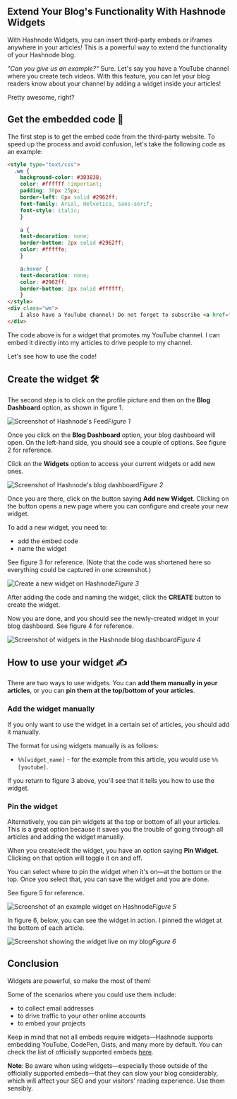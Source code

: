 ## Extend Your Blog's Functionality With Hashnode Widgets

With Hashnode Widgets, you can insert third-party embeds or iframes anywhere in your articles! This is a powerful way to extend the functionality of your Hashnode blog.

*"Can you give us an example?"* Sure. Let's say you have a YouTube channel where you create tech videos. With this feature, you can let your blog readers know about your channel by adding a widget inside your articles!

Pretty awesome, right? 

## Get the embedded code 🧰

The first step is to get the embed code from the third-party website. To speed up the process and avoid confusion, let's take the following code as an example:

```html
<style type="text/css">
  .wm {
    background-color: #383838;
    color: #ffffff !important;
    padding: 30px 25px;
    border-left: 6px solid #2962ff;
    font-family: Arial, Helvetica, sans-serif;
    font-style: italic;
    }

    a {
    text-decoration: none;
    border-bottom: 2px solid #2962ff;
    color: #fffffe;
    }

    a:hover {
    text-decoration: none;
    color: #2962ff;
    border-bottom: 2px solid #ffffff;
    }
</style>
<div class="wm">
    I also have a YouTube channel! Do not forget to subscribe <a href="https://catalins.tech/youtube" target="_blank">here</a>.
</div>
```

The code above is for a widget that promotes my YouTube channel. I can embed it directly into my articles to drive people to my channel.

Let's see how to use the code!

## Create the widget 🛠

The second step is to click on the profile picture and then on the **Blog Dashboard** option, as shown in figure 1.

![Screenshot of Hashnode's Feed](https://cdn.hashnode.com/res/hashnode/image/upload/v1632472479171/HWqxia9pI.png)*Figure 1*

Once you click on the **Blog Dashboard** option, your blog dashboard will open. On the left-hand side, you should see a couple of options. See figure 2 for reference.

Click on the **Widgets** option to access your current widgets or add new ones.

![Screenshot of Hashnode's blog dashboard](https://cdn.hashnode.com/res/hashnode/image/upload/v1632472661087/ILWfvBBmn.png)*Figure 2*

Once you are there, click on the button saying **Add new Widget**. Clicking on the button opens a new page where you can configure and create your new widget.

To add a new widget, you need to:
* add the embed code
* name the widget

See figure 3 for reference. (Note that the code was shortened here so everything could be captured in one screenshot.)

![Create a new widget on Hashnode](https://cdn.hashnode.com/res/hashnode/image/upload/v1632993122672/csnB3-yKp.png)*Figure 3*

After adding the code and naming the widget, click the **CREATE** button to create the widget.

Now you are done, and you should see the newly-created widget in your blog dashboard. See figure 4 for reference.

![Screenshot of widgets in the Hashnode blog dashboard](https://cdn.hashnode.com/res/hashnode/image/upload/v1632992931613/GgSQRQz6-.png)*Figure 4*


## How to use your widget ✍️

There are two ways to use widgets. You can **add them manually in your articles**, or you can **pin them at the top/bottom of your articles**.

### Add the widget manually

If you only want to use the widget in a certain set of articles, you should add it manually. 

The format for using widgets manually is as follows:
* `%%[widget_name]` - for the example from this article, you would use `%%[youtube]`.

If you return to figure 3 above, you'll see that it tells you how to use the widget.

### Pin the widget

Alternatively, you can pin widgets at the top or bottom of all your articles. This is a great option because it saves you the trouble of going through all articles and adding the widget manually.

When you create/edit the widget, you have an option saying **Pin Widget**. Clicking on that option will toggle it on and off.

You can select where to pin the widget when it's on—at the bottom or the top. Once you select that, you can save the widget and you are done.

See figure 5 for reference.

![Screenshot of an example widget on Hashnode](https://cdn.hashnode.com/res/hashnode/image/upload/v1632993014376/TmEdMYHMj.png)*Figure 5*

In figure 6, below, you can see the widget in action. I pinned the widget at the bottom of each article.

![Screenshot showing the widget live on my blog](https://cdn.hashnode.com/res/hashnode/image/upload/v1632993239149/lMKWKnI2B.png)*Figure 6*

## Conclusion

Widgets are powerful, so make the most of them! 

Some of the scenarios where you could use them include:
* to collect email addresses
* to drive traffic to your other online accounts
* to embed your projects

Keep in mind that not all embeds require widgets—Hashnode supports embedding YouTube, CodePen, Gists, and many more by default. You can check the list of officially supported embeds [here](https://support.hashnode.com/docs/embeds).

**Note**: Be aware when using widgets—especially those outside of the officially supported embeds—that they can slow your blog considerably, which will affect your SEO and your visitors' reading experience. Use them sensibly.